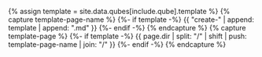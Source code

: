 {% assign template = site.data.qubes[include.qube].template %}
{% capture template-page-name %}
  {%- if template -%}
{{ "create-" | append: template | append: ".md" }}
  {%- endif -%}
{% endcapture %}
{% capture template-page %}
  {%- if template -%}
{{ page.dir | split: "/" | shift | push: template-page-name | join: "/" }}
  {%- endif -%}
{% endcapture %}
